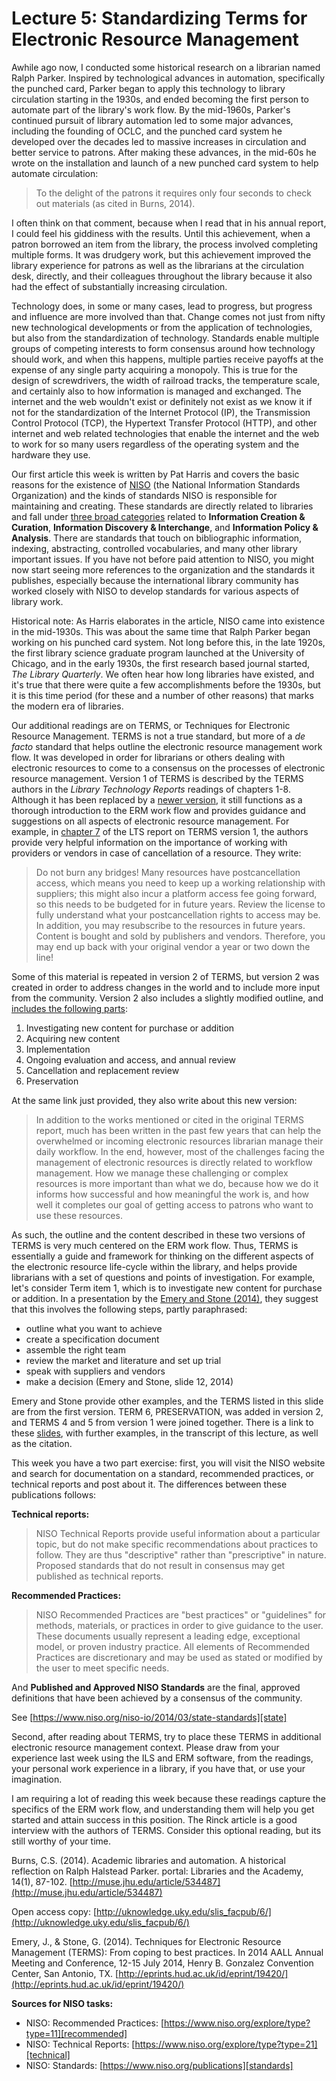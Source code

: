 # Lecture 5: Standardizing Terms for Electronic Resource Management

Awhile ago now, I conducted some historical research on a librarian named Ralph
Parker. Inspired by technological advances in automation, specifically the
punched card, Parker began to apply this technology to library circulation
starting in the 1930s, and ended becoming the first person to automate part of
the library's work flow. By the mid-1960s, Parker's continued pursuit of
library automation led to some major advances, including the founding of OCLC,
and the punched card system he developed over the decades led to massive
increases in circulation and better service to patrons. After making these
advances, in the mid-60s he wrote on the installation and launch of a new
punched card system to help automate circulation:

> To the delight of the patrons it requires only four seconds to check
> out materials (as cited in Burns, 2014).

I often think on that comment, because when I read that in his annual report,
I could feel his giddiness with the results. Until this achievement, when
a patron borrowed an item from the library, the process involved completing
multiple forms. It was drudgery work, but this achievement improved the library
experience for patrons as well as the librarians at the circulation desk,
directly, and their colleagues throughout the library because it also had the
effect of substantially increasing circulation.

Technology does, in some or many cases, lead to progress, but progress and
influence are more involved than that. Change comes not just from nifty new
technological developments or from the application of technologies, but also
from the standardization of technology. Standards enable multiple groups of
competing interests to form consensus around how technology should work, and
when this happens, multiple parties receive payoffs at the expense of any
single party acquiring a monopoly. This is true for the design of screwdrivers,
the width of railroad tracks, the temperature scale, and certainly also to how
information is managed and exchanged. The internet and the web wouldn't exist
or definitely not exist as we know it if not for the standardization of the
Internet Protocol (IP), the Transmission Control Protocol (TCP), the Hypertext
Transfer Protocol (HTTP), and other internet and web related technologies that
enable the internet and the web to work for so many users regardless of the
operating system and the hardware they use.

Our first article this week is written by Pat Harris and covers the basic
reasons for the existence of [NISO][niso] (the National Information Standards
Organization) and the kinds of standards NISO is responsible for maintaining
and creating. These standards are directly related to libraries and fall under
[three broad categories][niso2] related to **Information Creation &amp; Curation**,
**Information Discovery &amp; Interchange**, and **Information Policy &amp;
Analysis**. There are standards that touch on bibliographic information,
indexing, abstracting, controlled vocabularies, and many other library
important issues. If you have not before paid attention to NISO, you might now
start seeing more references to the organization and the standards it
publishes, especially because the international library community has worked
closely with NISO to develop standards for various aspects of library work.

Historical note: As Harris elaborates in the article, NISO came into existence
in the mid-1930s. This was about the same time that Ralph Parker began working
on his punched card system. Not long before this, in the late 1920s, the first
library science graduate program launched at the University of Chicago, and in
the early 1930s, the first research based journal started, *The Library
Quarterly*. We often hear how long libraries have existed, and it's true that
there were quite a few accomplishments before the 1930s, but it is this time
period (for these and a number of other reasons) that marks the modern era of
libraries.

Our additional readings are on TERMS, or Techniques for Electronic Resource
Management. TERMS is not a true standard, but more of a *de facto* standard
that helps outline the electronic resource management work flow. It was
developed in order for librarians or others dealing with electronic resources
to come to a consensus on the processes of electronic resource management.
Version 1 of TERMS is described by the TERMS authors in the *Library Technology
Reports* readings of chapters 1-8. Although it has been replaced by a [newer
version][terms2], it still functions as a thorough introduction to the ERM work flow
and provides guidance and suggestions on all aspects of electronic resource
management. For example, in [chapter 7][chapter_7] of the LTS report on TERMS version
1, the authors provide very helpful information on the importance of working
with providers or vendors in case of cancellation of a resource. They write:

> Do not burn any bridges! Many resources have postcancellation access, which
> means you need to keep up a working relationship with suppliers; this might
> also incur a platform access fee going forward, so this needs to be budgeted
> for in future years. Review the license to fully understand what your
> postcancellation rights to access may be. In addition, you may resubscribe to
> the resources in future years. Content is bought and sold by publishers and
> vendors. Therefore, you may end up back with your original vendor a year or
> two down the line!

Some of this material is repeated in version 2 of TERMS, but version 2 was
created in order to address changes in the world and to include more input from
the community. Version 2 also includes a slightly modified outline, and
[includes the following parts][terms_v2]:

1. Investigating new content for purchase or addition
1. Acquiring new content
1. Implementation
1. Ongoing evaluation and access, and annual review
1. Cancellation and replacement review
1. Preservation

At the same link just provided, they also write about this new version:

> In addition to the works mentioned or cited in the original TERMS report,
> much has been written in the past few years that can help the overwhelmed or
> incoming electronic resources librarian manage their daily workflow. In the
> end, however, most of the challenges facing the management of electronic
> resources is directly related to workflow management. How we manage these
> challenging or complex resources is more important than what we do, because
> how we do it informs how successful and how meaningful the work is, and how
> well it completes our goal of getting access to patrons who want to use these
> resources.

As such, the outline and the content described in these two versions of TERMS
is very much centered on the ERM work flow. Thus, TERMS is essentially a guide
and framework for thinking on the different aspects of the electronic resource
life-cycle within the library, and helps provide librarians with a set of
questions and points of investigation. For example, let's consider Term item 1,
which is to investigate new content for purchase or addition. In a presentation
by the [Emery and Stone (2014)][emery], they suggest that this involves the
following steps, partly paraphrased:

- outline what you want to achieve
- create a specification document
- assemble the right team
- review the market and literature and set up trial
- speak with suppliers and vendors
- make a decision (Emery and Stone, slide 12, 2014)

Emery and Stone provide other examples, and the TERMS listed in this slide are
from the first version. TERM 6, PRESERVATION, was added in version 2, and TERMS
4 and 5 from version 1 were joined together. There is a link to these
[slides][emery], with further examples, in the transcript of this lecture, as well
as the citation.

This week you have a two part exercise: first, you will visit the NISO website
and search for documentation on a standard, recommended practices, or technical
reports and post about it. The differences between these publications follows:

**Technical reports:**

> NISO Technical Reports provide useful information about a particular topic,
> but do not make specific recommendations about practices to follow. They are
> thus "descriptive" rather than "prescriptive" in nature. Proposed standards
> that do not result in consensus may get published as technical reports.

**Recommended Practices:**

> NISO Recommended Practices are "best practices" or "guidelines" for methods,
> materials, or practices in order to give guidance to the user. These
> documents usually represent a leading edge, exceptional model, or proven
> industry practice. All elements of Recommended Practices are discretionary
> and may be used as stated or modified by the user to meet specific needs.

And **Published and Approved NISO Standards** are the final, approved
definitions that have been achieved by a consensus of the community.

See [https://www.niso.org/niso-io/2014/03/state-standards][state]

Second, after reading about TERMS, try to place these TERMS in additional
electronic resource management context. Please draw from your experience last
week using the ILS and ERM software, from the readings, your personal work
experience in a library, if you have that, or use your imagination.

I am requiring a lot of reading this week because these readings capture the
specifics of the ERM work flow, and understanding them will help you get
started and attain success in this position. The Rinck article is a good
interview with the authors of TERMS. Consider this optional reading, but its
still worthy of your time.

Burns, C.S. (2014). Academic libraries and automation. A historical reflection
on Ralph Halstead Parker. portal: Libraries and the Academy, 14(1), 87-102.
[http://muse.jhu.edu/article/534487](http://muse.jhu.edu/article/534487)

Open access copy:
[http://uknowledge.uky.edu/slis_facpub/6/](http://uknowledge.uky.edu/slis_facpub/6/)

Emery, J., & Stone, G. (2014). Techniques for Electronic Resource Management
(TERMS): From coping to best practices. In 2014 AALL Annual Meeting and
Conference, 12-15 July 2014, Henry B. Gonzalez Convention Center, San Antonio,
TX.
[http://eprints.hud.ac.uk/id/eprint/19420/](http://eprints.hud.ac.uk/id/eprint/19420/)

**Sources for NISO tasks:**

- NISO: Recommended Practices: [https://www.niso.org/explore/type?type=11][recommended]
- NISO: Technical Reports: [https://www.niso.org/explore/type?type=21][technical]
- NISO: Standards: [https://www.niso.org/publications][standards]

[niso]:http://www.niso.org/
[emery]:http://eprints.hud.ac.uk/id/eprint/19420/
[recommended]:https://www.niso.org/explore/type?type=11
[technical]:https://www.niso.org/explore/type?type=21
[standards]:https://www.niso.org/publications
[terms2]:http://6terms.tumblr.com/
[chapter_7]:https://journals.ala.org/index.php/ltr/article/view/4738/5647
[terms_v2]:https://library2.hud.ac.uk/blogs/terms/announcing-terms-ver2-0/terms-ver2-0-introduction/
[niso2]:https://www.niso.org/welcome-to-niso
[state]:https://www.niso.org/niso-io/2014/03/state-standards
